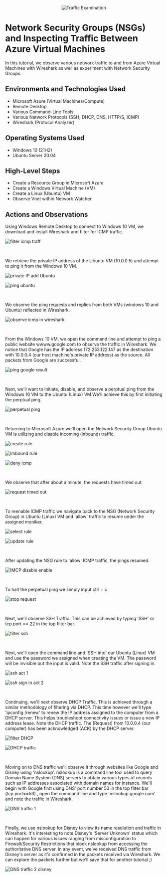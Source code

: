 <p align="center">
<img src="https://i.imgur.com/Ua7udoS.png" alt="Traffic Examination"/>
</p>

<h1>Network Security Groups (NSGs) and Inspecting Traffic Between Azure Virtual Machines</h1>
In this tutorial, we observe various network traffic to and from Azure Virtual Machines with Wireshark as well as experiment with Network Security Groups. <br />




<h2>Environments and Technologies Used</h2>

- Microsoft Azure (Virtual Machines/Compute)
- Remote Desktop
- Various Command-Line Tools
- Various Network Protocols (SSH, DHCP, DNS, HTTP/S, ICMP)
- Wireshark (Protocol Analyzer)

<h2>Operating Systems Used</h2>

- Windows 10 (21H2)
- Ubuntu Server 20.04

<h2>High-Level Steps</h2>

- Create a Resource Group in Microsoft Azure
- Create a Windows Virtual Machine (VM)
- Create a Linux (Ubuntu) VM 
- Observe Vnet within Network Watcher

<h2>Actions and Observations</h2>

<p>
Using Windows Remote Desktop to connect to Windows 10 VM, we download and install Wireshark and filter for ICMP traffic. 
</p>

<p>
  
![filter icmp traff](https://github.com/ishaqjones/NSGs-and-Inspecting-Azure-VM-traffic/assets/156931487/a01068fe-23b1-4aa8-8148-4189ae2f13d3)

</p>

<br />

<p>
We retrieve the private IP address of the Ubuntu VM (10.0.0.5) and attempt to ping it from the Windows 10 VM.
</p>

<p>
  
![private IP add Ubuntu](https://github.com/ishaqjones/NSGs-and-Inspecting-Azure-VM-traffic/assets/156931487/77bba62b-11c1-4b6a-a000-58151d45348f)

</p>

<p>
  
 ![ping ubuntu](https://github.com/ishaqjones/NSGs-and-Inspecting-Azure-VM-traffic/assets/156931487/47ecaa03-0e63-4e11-9c3d-10bb97c48fcb)
 
</p>


<br />

<p>
We observe the ping requests and replies from both VMs (windows 10 and Ubuntu) reflected in Wireshark.
</p>

<p>
  
![observe icmp in wireshark](https://github.com/ishaqjones/NSGs-and-Inspecting-Azure-VM-traffic/assets/156931487/faf6a98b-a2a9-4e32-af14-3496ccdb75ff)

</p>

<br />

<p>
  From the Windows 10 VM, we open the command line and attempt to ping a public website wwww.google.com to observe the traffic in Wireshark. We notice that Google has the IP address 172.253.122.147 as the destination with 10.0.0.4 (our host machine's private IP address)  as the source. All packets from Google are successful. 
</p>

<p>
  
  ![ping google result](https://github.com/ishaqjones/NSGs-and-Inspecting-Azure-VM-traffic/assets/156931487/8c383f2e-0c43-4ef4-ba0b-159cce564fbf)

</p>

<br />

<p>
  Next, we'll want to initiate, disable, and observe a perptual ping from the Windows 10 VM to the Ubuntu (Linux) VM We'll achieve this by first initiating the perptual ping.
</p>

<p>
  
  ![perpetual ping](https://github.com/ishaqjones/NSGs-and-Inspecting-Azure-VM-traffic/assets/156931487/5875a7b1-0c11-479d-b081-614e2a41327b)

</p>
<br />
<p>
  Returning to Microsoft Azure we'll open the Network Security Group Ubuntu VM is utilizing and disable incoming (inbound) traffic.
</p>
<p>
  
  ![create rule](https://github.com/ishaqjones/NSGs-and-Inspecting-Azure-VM-traffic/assets/156931487/6cf24cc3-3451-4a28-b6d3-c75f449b1c5a)

  ![imbound rule](https://github.com/ishaqjones/NSGs-and-Inspecting-Azure-VM-traffic/assets/156931487/1059aefb-25c8-451e-bd51-a2c46b9a9fcd)

  ![deny icmp](https://github.com/ishaqjones/NSGs-and-Inspecting-Azure-VM-traffic/assets/156931487/b1d6ea47-2415-4ed6-be35-c9ca5da1dd7f)

</p>

<br />

<p>
  We observe that after  about a minute, the requests have timed out. 
</p>

<p>

  ![request timed out](https://github.com/ishaqjones/NSGs-and-Inspecting-Azure-VM-traffic/assets/156931487/4f207288-5395-4a73-b546-ec3145e091e2)

</p>
<br />

<p> 
To reenable ICMP traffic we navigate back to the NSG (Network Security Group) in Ubuntu (Linux) VM and 'allow' traffic to resume under the assigned moniker. 
</p>

<p>
  
  ![select rule](https://github.com/ishaqjones/NSGs-and-Inspecting-Azure-VM-traffic/assets/156931487/36e82d60-1aaa-4fa3-84bc-d0cee0653e84)

  ![update rule](https://github.com/ishaqjones/NSGs-and-Inspecting-Azure-VM-traffic/assets/156931487/10490574-df5b-4714-9f20-b1919f57c02a)


</p>
<br />

<p>
  After updating the NSG rule to 'allow' ICMP traffic, the pings resumed. 
</p>
<p>
  
  ![IMCP disable enable](https://github.com/ishaqjones/NSGs-and-Inspecting-Azure-VM-traffic/assets/156931487/1d33b18b-6309-4f67-8d98-cd54b01c5827)

</p>
<br />
<p>
 To halt the perpetual ping we simply input ctrl + c 
</p>
<p>
  
  ![stop request](https://github.com/ishaqjones/NSGs-and-Inspecting-Azure-VM-traffic/assets/156931487/e3d068b9-fda7-4de9-9d94-09a3de6de9c0)

</p>
<br />
<p>
  Next, we'll observe SSH Traffic. This can be achieved by typing 'SSH' or tcp.port == 22 in the top filter bar. 
</p>
<p>
  
  ![filter ssh](https://github.com/ishaqjones/NSGs-and-Inspecting-Azure-VM-traffic/assets/156931487/07b10982-043f-4bdd-a94d-7d634a58b8e7)

</p>
<br />
<p>
  Next, we'll open the command line and 'SSH into' our Ubuntu (Linux) VM and use the password we assigned when creating the VM. The password will be invisible but the input is valid. Note the SSH traffic after signing in. 
</p>
<p>
  
  ![ssh act 1](https://github.com/ishaqjones/NSGs-and-Inspecting-Azure-VM-traffic/assets/156931487/46abc0a8-d889-4e15-84ce-c3846bbcc9cb)

  ![ssh sign in act 2](https://github.com/ishaqjones/NSGs-and-Inspecting-Azure-VM-traffic/assets/156931487/5cb67eb1-b168-4dc5-a454-e9f72cc9f759)


</p>
<br />
<p>
  Continuing, we'll next observe DHCP Traffic.  This is achieved through a similar methodology of filtering via DHCP. This time however we'll type 'ipconfig /renew' to renew the IP address assigned to the computer from a DHCP server. This helps troubleshoot connectivity issues or issue  a new IP address lease. Note the DHCP traffic. The (Request) from 10.0.0.4 (our computer) has been acknowledged (ACK) by the DHCP server.
</p>
<p>
  
 ![filter DHCP](https://github.com/ishaqjones/NSGs-and-Inspecting-Azure-VM-traffic/assets/156931487/f25a85a0-80d6-495b-96b8-e174cdad1e06)

 ![DHCP traffic](https://github.com/ishaqjones/NSGs-and-Inspecting-Azure-VM-traffic/assets/156931487/39f3e794-ba45-45be-a7eb-7f7b216f7663)

 
</p>
<br />
<p>
  Moving on to DNS traffic we'll observe it through websites like Google and Disney using 'nslookup'. nslookup is a command line tool used to query Domain Name System (DNS) servers to obtain various types of records such as IP addresses associated with domain names for instance. We'll begin with Google first using DNS' port number 53 in the top filter bar (tcp.port==53) , open the command line and type 'nslookup google.com' and note the traffic in Wireshark. 
  
</p>
<p>
  
  ![DNS traffic 1](https://github.com/ishaqjones/NSGs-and-Inspecting-Azure-VM-traffic/assets/156931487/dafdf535-75b1-4c94-b699-a737be607383)

</p>
<br />
<p>
  Finally, we use nslookup for Disney to view its name resolution and traffic in Wireshark. It's interesting to note Disney's 'Server Unknown' status which can happen for various issues ranging from misconfiguration to Firewall/Security Restrictions that block  nslookup from accessing the authoritative DNS server.  In any event, we've received DNS traffic from Disney's server as it's confirmed in the packets received via Wireshark. We can explore the packets further but we'll save that for another tutorial ;) 
</p>
<p>
  
  ![DNS traffic 2 disney](https://github.com/ishaqjones/NSGs-and-Inspecting-Azure-VM-traffic/assets/156931487/0a3e6fd3-bdb3-4503-8668-d6e1238d1891)

</p>





